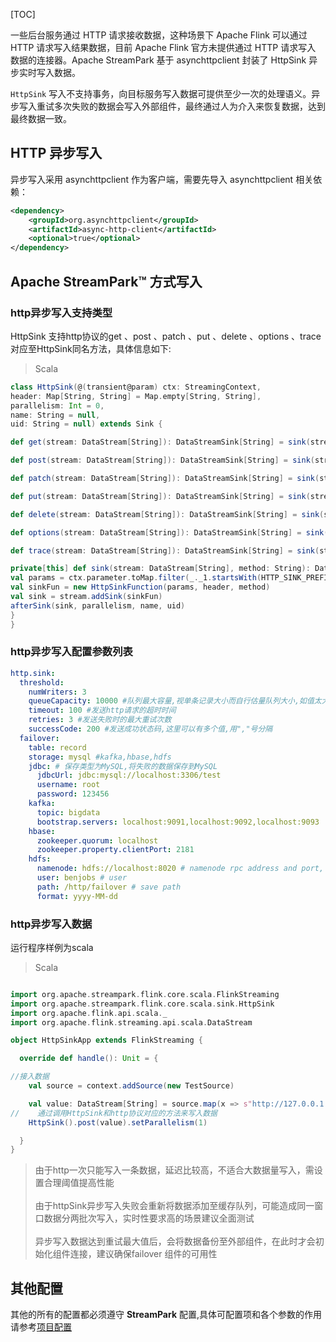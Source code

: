 [TOC]

一些后台服务通过 HTTP 请求接收数据，这种场景下 Apache Flink 可以通过 HTTP 请求写入结果数据，目前 Apache Flink 官方未提供通过 HTTP 请求写入
数据的连接器。Apache StreamPark 基于 asynchttpclient 封装了 HttpSink 异步实时写入数据。

`HttpSink` 写入不支持事务，向目标服务写入数据可提供至少一次的处理语义。异步写入重试多次失败的数据会写入外部组件，最终通过人为介入来恢复数据，达到最终数据一致。

## HTTP 异步写入

异步写入采用 asynchttpclient 作为客户端，需要先导入 asynchttpclient 相关依赖：

```xml
<dependency>
    <groupId>org.asynchttpclient</groupId>
    <artifactId>async-http-client</artifactId>
    <optional>true</optional>
</dependency>
```

## Apache StreamPark™ 方式写入

### http异步写入支持类型

HttpSink 支持http协议的get 、post 、patch 、put 、delete 、options 、trace 对应至HttpSink同名方法，具体信息如下:

> Scala

```scala
class HttpSink(@(transient@param) ctx: StreamingContext,
header: Map[String, String] = Map.empty[String, String],
parallelism: Int = 0,
name: String = null,
uid: String = null) extends Sink {

def get(stream: DataStream[String]): DataStreamSink[String] = sink(stream, HttpGet.METHOD_NAME)

def post(stream: DataStream[String]): DataStreamSink[String] = sink(stream, HttpPost.METHOD_NAME)

def patch(stream: DataStream[String]): DataStreamSink[String] = sink(stream, HttpPatch.METHOD_NAME)

def put(stream: DataStream[String]): DataStreamSink[String] = sink(stream, HttpPut.METHOD_NAME)

def delete(stream: DataStream[String]): DataStreamSink[String] = sink(stream, HttpDelete.METHOD_NAME)

def options(stream: DataStream[String]): DataStreamSink[String] = sink(stream, HttpOptions.METHOD_NAME)

def trace(stream: DataStream[String]): DataStreamSink[String] = sink(stream, HttpTrace.METHOD_NAME)

private[this] def sink(stream: DataStream[String], method: String): DataStreamSink[String] = {
val params = ctx.parameter.toMap.filter(_._1.startsWith(HTTP_SINK_PREFIX)).map(x => x._1.drop(HTTP_SINK_PREFIX.length + 1) -> x._2)
val sinkFun = new HttpSinkFunction(params, header, method)
val sink = stream.addSink(sinkFun)
afterSink(sink, parallelism, name, uid)
}
}

```

### http异步写入配置参数列表

```yaml
http.sink:
  threshold:
    numWriters: 3
    queueCapacity: 10000 #队列最大容量,视单条记录大小而自行估量队列大小,如值太大,上游数据源来的太快,下游写入数据跟不上可能会OOM.
    timeout: 100 #发送http请求的超时时间
    retries: 3 #发送失败时的最大重试次数
    successCode: 200 #发送成功状态码,这里可以有多个值,用","号分隔
  failover:
    table: record
    storage: mysql #kafka,hbase,hdfs
    jdbc: # 保存类型为MySQL,将失败的数据保存到MySQL
      jdbcUrl: jdbc:mysql://localhost:3306/test
      username: root
      password: 123456
    kafka:
      topic: bigdata
      bootstrap.servers: localhost:9091,localhost:9092,localhost:9093
    hbase:
      zookeeper.quorum: localhost
      zookeeper.property.clientPort: 2181
    hdfs:
      namenode: hdfs://localhost:8020 # namenode rpc address and port, e.g: hdfs://hadoop:8020 , hdfs://hadoop:9000
      user: benjobs # user
      path: /http/failover # save path
      format: yyyy-MM-dd
```

### http异步写入数据

运行程序样例为scala

> Scala

```scala

import org.apache.streampark.flink.core.scala.FlinkStreaming
import org.apache.streampark.flink.core.scala.sink.HttpSink
import org.apache.flink.api.scala._
import org.apache.flink.streaming.api.scala.DataStream

object HttpSinkApp extends FlinkStreaming {

  override def handle(): Unit = {

//接入数据
    val source = context.addSource(new TestSource)

    val value: DataStream[String] = source.map(x => s"http://127.0.0.1:8080?userId=(${x.userId}&siteId=${x.siteId})")
//    通过调用HttpSink和http协议对应的方法来写入数据
    HttpSink().post(value).setParallelism(1)

  }
}

```

> 由于http一次只能写入一条数据，延迟比较高，不适合大数据量写入，需设置合理阈值提高性能<br></br>
由于httpSink异步写入失败会重新将数据添加至缓存队列，可能造成同一窗口数据分两批次写入，实时性要求高的场景建议全面测试<br></br>
异步写入数据达到重试最大值后，会将数据备份至外部组件，在此时才会初始化组件连接，建议确保failover 组件的可用性

## 其他配置

其他的所有的配置都必须遵守 **StreamPark** 配置,具体可配置项和各个参数的作用请参考[项目配置]($Config)
